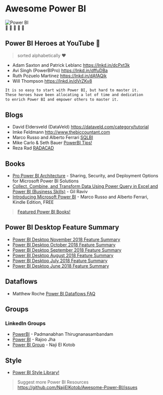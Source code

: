 # Awesome Power BI

![Power BI](https://github.com/NajiElKotob/Awesome-Power-BI/blob/master/Images/power-bi-logo.png)  
:yellow_heart: :yellow_heart: :yellow_heart: :yellow_heart: :yellow_heart:




## Power BI Heroes at YouTube :star2:
> sorted alphabetically :heart:

* Adam Saxton and Patrick Leblanc https://lnkd.in/dcPxt3k
* Avi Singh (PowerBIPro) https://lnkd.in/dffuDBa
* Ruth Pozuelo Martinez https://lnkd.in/dAfAQik
* Will Thompson https://lnkd.in/dVrZKv8

```sh
It is so easy to start with Power BI, but hard to master it. 
These heroes have been allocating a lot of time and dedication 
to enrich Power BI and empower others to master it.
```

## Blogs
* David Eldersveld (DataVeld) https://dataveld.com/category/tutorial
* Imke Feldmann http://www.thebiccountant.com
* Marco Russo and Alberto Ferrari [SQLBI](https://www.sqlbi.com/articles/?author=&tag_id=401)
* Mike Carlo & Seth Bauer [PowerBI Tips!](http://www.powerbi.tips)
* Reza Rad [RADACAD](http://www.radacad.com/blog)


## Books
* [Pro Power BI Architecture](https://amzn.to/2E8IshF) - Sharing, Security, and Deployment Options for Microsoft Power BI Solutions 
* [Collect, Combine, and Transform Data Using Power Query in Excel and Power BI (Business Skills)](https://amzn.to/2QaC9Rh) - Gil Raviv
* [Introducing Microsoft Power BI](https://amzn.to/2rhiwYF) - Marco Russo and Alberto Ferrari, Kindle Edition, FREE

> [Featured Power BI Books!](http://bit.ly/FeaturedPowerBIBooks)

## Power BI Desktop Feature Summary
* [Power BI Desktop November 2018 Feature Summary](https://powerbi.microsoft.com/en-us/blog/power-bi-desktop-november-2018-feature-summary)
* [Power BI Desktop October 2018 Feature Summary](https://powerbi.microsoft.com/en-us/blog/power-bi-desktop-october-2018-feature-summary)
* [Power BI Desktop September 2018 Feature Summary](https://powerbi.microsoft.com/en-us/blog/power-bi-desktop-september-2018-feature-summary)
* [Power BI Desktop August 2018 Feature Summary](https://powerbi.microsoft.com/en-us/blog/power-bi-desktop-august-2018-feature-summary)
* [Power BI Desktop July 2018 Feature Summary](https://powerbi.microsoft.com/en-us/blog/power-bi-desktop-july-2018-feature-summary)
* [Power BI Desktop June 2018 Feature Summary](https://powerbi.microsoft.com/en-us/blog/power-bi-desktop-june-2018-feature-summary)


## Dataflows
* Matthew Roche [Power BI Dataflows FAQ](https://ssbipolar.com/2018/11/27/power-bi-dataflows-faq/)

## Groups
### LinkedIn Groups
* [PowerBI](https://www.linkedin.com/groups/6718028) - Padmanabhan Thirugnanasambandam
* [Power BI](https://www.linkedin.com/groups/8256390) - Rajoo Jha
* [Power BI Group](https://www.linkedin.com/groups/12107140) - Naji El Kotob
 
## Style
* [Power BI Style Library!](http://pbiux.azurewebsites.net)


> Suggest more Power BI Resources https://github.com/NajiElKotob/Awesome-Power-BI/issues
